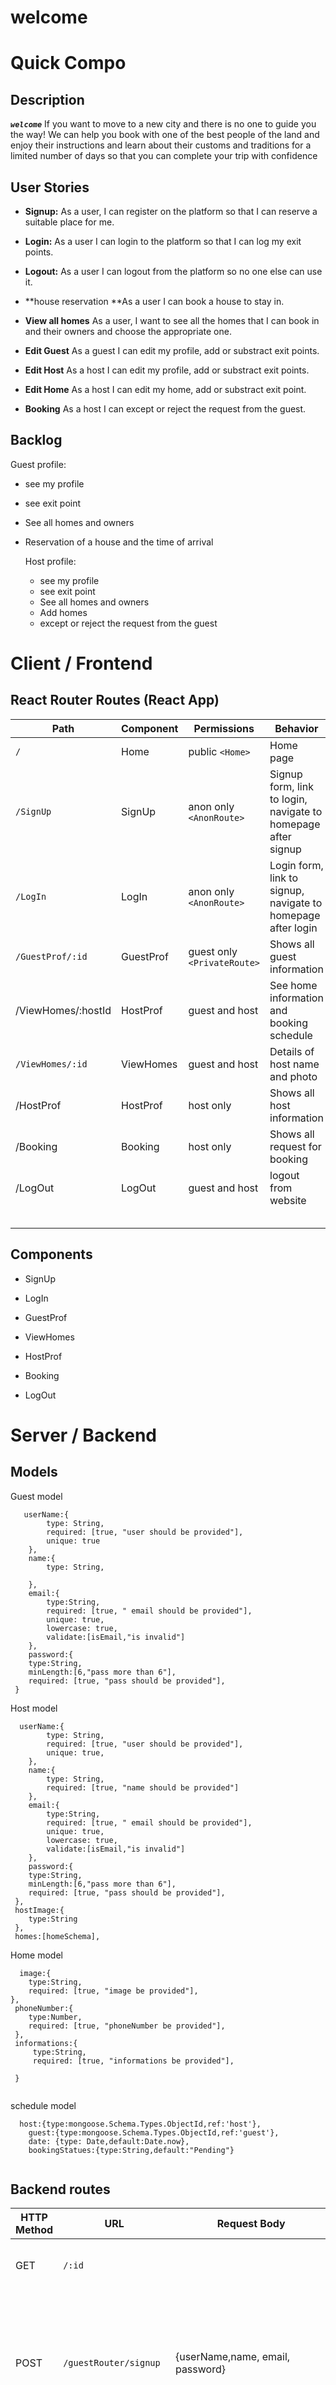 # welcome

# Quick Compo

## Description

***`welcome`*** If you want to move to a new city and there is no one to guide you the way! We can help you book with one of the best people of the land and enjoy their instructions and learn about their customs and traditions for a limited number of days so that you can complete your trip with confidence



## User Stories

- **Signup:** As a user, I can register on the platform so that I can reserve a suitable place for me.

- **Login:** As a user I can login to the platform so that I can log my exit points.

- **Logout:** As a user I can logout from the platform so no one else can use it.

- **house reservation **As a user I can book a house to stay in.

- **View all homes** As a user, I want to see all the homes that I can book in and their owners and choose the appropriate one.

- **Edit Guest** As a guest I can edit my profile, add or substract exit points.

- **Edit Host** As a host I can edit my profile, add or substract exit points.

- **Edit Home** As a host I can edit my home, add or substract exit point.

- **Booking** As a host I can except or reject the request from the guest.

  

  

  

## Backlog

Guest profile:

- see my profile

- see exit point

- See all homes and owners

- Reservation of a house and the time of arrival

  

  Host profile:

  - see my profile
  - see exit point
  - See all homes and owners
  - Add homes
  - except or reject the request from the guest

# Client / Frontend

## React Router Routes (React App)

| Path               | Component | Permissions                 | Behavior                                                     |
| ------------------ | --------- | --------------------------- | ------------------------------------------------------------ |
| `/`                | Home      | public `<Home>`             | Home page                                                    |
| `/SignUp`          | SignUp    | anon only `<AnonRoute>`     | Signup form, link to login, navigate to homepage after signup |
| `/LogIn`           | LogIn     | anon only `<AnonRoute>`     | Login form, link to signup, navigate to homepage after login |
| `/GuestProf/:id`   | GuestProf | guest only `<PrivateRoute>` | Shows all guest information                                  |
| /ViewHomes/:hostId | HostProf  | guest and host              | See home information and booking schedule                    |
| `/ViewHomes/:id`   | ViewHomes | guest and host              | Details of host name and photo                               |
| /HostProf          | HostProf  | host only                   | Shows all host information                                   |
| /Booking           | Booking   | host only                   | Shows all request for booking                                |
| /LogOut            | LogOut    | guest and host              | logout from website                                          |
|                    |           |                             |                                                              |
|                    |           |                             |                                                              |
|                    |           |                             |                                                              |
|                    |           |                             |                                                              |
|                    |           |                             |                                                              |

## Components

- SignUp

- LogIn

- GuestProf

- ViewHomes

- HostProf

- Booking

- LogOut

  



# Server / Backend

## Models

Guest model

```
   userName:{ 
        type: String,
        required: [true, "user should be provided"],
        unique: true
    }, 
    name:{
        type: String,
       
    },
    email:{
        type:String,
        required: [true, " email should be provided"],
        unique: true,
        lowercase: true,
        validate:[isEmail,"is invalid"]
    },
    password:{
    type:String,
    minLength:[6,"pass more than 6"],
    required: [true, "pass should be provided"],
 }
```

Host model

```
  userName:{ 
        type: String,
        required: [true, "user should be provided"],
        unique: true,
    }, 
    name:{
        type: String,
        required: [true, "name should be provided"]
    },
    email:{
        type:String,
        required: [true, " email should be provided"],
        unique: true,
        lowercase: true,
        validate:[isEmail,"is invalid"]
    },
    password:{
    type:String,
    minLength:[6,"pass more than 6"],
    required: [true, "pass should be provided"],
 },
 hostImage:{
    type:String
 },
 homes:[homeSchema],
```

Home model

```
  image:{
    type:String,
    required: [true, "image be provided"],
}, 
 phoneNumber:{
    type:Number,
    required: [true, "phoneNumber be provided"],
 },
 informations:{
     type:String,
     required: [true, "informations be provided"],

 }
 
```

schedule model

```
  host:{type:mongoose.Schema.Types.ObjectId,ref:'host'}, 
    guest:{type:mongoose.Schema.Types.ObjectId,ref:'guest'}, 
    date: {type: Date,default:Date.now},
    bookingStatues:{type:String,default:"Pending"}
 
```



## Backend routes

| HTTP Method | URL                   | Request Body                     | Success status | Error Status | Description                                                  |
| ----------- | --------------------- | -------------------------------- | -------------- | ------------ | ------------------------------------------------------------ |
| GET         | `/:id`                |                                  | 200            | 404          | Check if user is logged in and return profile page           |
| POST        | `/guestRouter/signup` | {userName,name, email, password} | 201            | 404          | Checks if fields not empty (422) and user not exists (409), then create user with encrypted password, and store user in session |
| POST        | `/guestRouter/login`  | {email, password}                | 200            | 401          | Checks if fields not empty (422), if user exists (404), and if password matches (404), then stores user in session |
| POST        | `/guestRouter/logout` | (empty)                          | 204            | 400          | Logs out the user                                            |
| POST        | /guestRouter/booking  | {hostId,guestId,date}            |                |              | To book appointments                                         |
| POST        | /addHome/:id          | {imag,phonNumber,information}    |                |              | So that the host can add information about his اخةث          |
| PUT         | updateHomes           |                                  |                |              | Used to get one exit point document by id                    |
| PUT         | /updateProdile/:id    |                                  |                |              | update host profile                                          |
| PATCH       | /axceptedBokking      |                                  |                |              | chnge request:Axcept                                         |
| PUT         | /rejectedBooking      |                                  |                |              | chnge request:Reject                                         |

## Links

### Trello/Kanban

[Link to your trello board](https://trello.com/b/OwoA2mWv/welcome) or picture of your physical board

### Git

The url to your repository and to your deployed project

[Client repository Link](https://github.com/Mdwebs1/finalProject/tree/main/FrontEnd)

[Server repository Link](https://github.com/Mdwebs1/finalProject/tree/main/BackEnd)

https://github.com/Mdwebs1/finalProject

### Slides

The url to your presentation slides

[Slides Link](http://slides.com/)

Wireframe

The url to your presentation slides

[Figma Link](http://www.figma.com/file/GNvDVBD1NPTydU2PJy4DDM/dataBASE?node-id=0%3A88)

https://ibb.co/zHzCg4W
